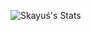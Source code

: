 ![Skayuś's Stats](https://github-readme-stats.vercel.app/api?username=skayus&show_icons=true&theme=radical&border_radius=50)
